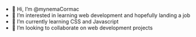 - 👋 Hi, I’m @mynemaCormac
- 👀 I’m interested in learning web development and hopefully landing a job
- 🌱 I’m currently learning CSS and Javascript
- 💞️ I’m looking to collaborate on web development projects
<!--- - 📫 How to reach me ... --->

<!---
mynemaCormac/mynemaCormac is a ✨ special ✨ repository because its `README.md` (this file) appears on your GitHub profile.
You can click the Preview link to take a look at your changes.
--->

